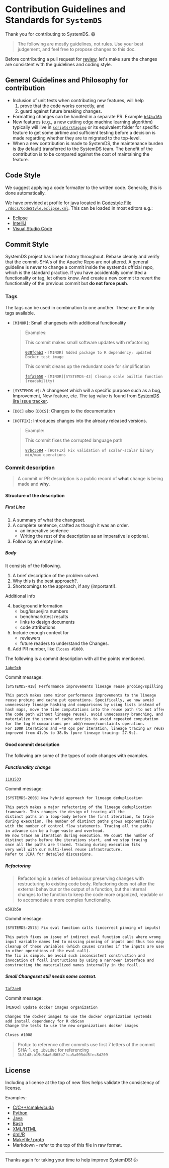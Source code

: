 <!--
{% comment %}
Licensed to the Apache Software Foundation (ASF) under one or more
contributor license agreements.  See the NOTICE file distributed with
this work for additional information regarding copyright ownership.
The ASF licenses this file to you under the Apache License, Version 2.0
(the "License"); you may not use this file except in compliance with
the License.  You may obtain a copy of the License at

http://www.apache.org/licenses/LICENSE-2.0

Unless required by applicable law or agreed to in writing, software
distributed under the License is distributed on an "AS IS" BASIS,
WITHOUT WARRANTIES OR CONDITIONS OF ANY KIND, either express or implied.
See the License for the specific language governing permissions and
limitations under the License.
{% end comment %}
-->

# Contribution Guidelines and Standards for `SystemDS`

Thank you for contributing to SystemDS. :smile:

> The following are mostly guidelines, not rules. Use your best judgement, and
> feel free to propose changes to this doc.

Before contributing a pull request for [review](https://github.com/apache/systemds/pulls),
let's make sure the changes are consistent with the guidelines and coding style.

## General Guidelines and Philosophy for contribution

*   Inclusion of unit tests when contributing new features, will help
    1. prove that the code works correctly, and
    2. guard against future breaking changes.
*   Formatting changes can be handled in a separate PR.
    Example [`bf4ba16b`](https://github.com/apache/systemds/commit/bf4ba16b9aaa9afee20a3f1c03b0ff49c5346a9d)
*   New features (e.g., a new cutting edge machine learning algorithm) typically will
    live in [`scripts/staging`](./scripts/staging) or its equivalent folder for specific
    feature to get some airtime and sufficient testing before a decision is made regarding
    whether they are to migrated to the top-level.
*   When a new contribution is made to SystemDS, the maintenance burden is (by default)
    transferred to the SystemDS team. The benefit of the contribution is to be compared
    against the cost of maintaining the feature.

## Code Style

We suggest applying a code formatter to the written code. Generally, this is done automatically.

We have provided at profile for java located in [Codestyle File `./docs/CodeStyle.eclipse.xml`](dev/CodeStyle_eclipse.xml). This can be loaded in most editors e.g.:

- [Eclipse](https://stackoverflow.com/questions/10432538/eclipse-import-conf-xml-files#10433986)
- [IntelliJ](https://imagej.net/Eclipse_code_style_profiles_and_IntelliJ)
- [Visual Studio Code](https://stackoverflow.com/questions/46030629/need-to-import-eclipse-java-formatter-profile-in-visual-studio-code)

## Commit Style

SystemDS project has linear history throughout. Rebase cleanly and verify that the commit-SHA's
of the Apache Repo are not altered.
A general guideline is never to change a commit inside the systemds official repo, which is
the standard practice. If you have accidentally committed a functionality or tag, let others know.
And create a new commit to revert the functionality of the previous commit but **do not force push**.


### Tags

The tags can be used in combination to one another. These are the only tags available.

* `[MINOR]`: Small changesets with additional functionality

  > Examples:
  >
  > This commit makes small software updates with refactoring
  > 
  > [`030fdab3`](https://github.com/apache/systemds/commit/030fdab3ebe6dedc3b4bb860e0ec5acfd9c38e5d) - `[MINOR] Added package to R dependency; updated Docker test image`
  >
  > This commit cleans up the redundant code for simplification
  > 
  > [`f4fa5650`](https://github.com/apache/systemds/commit/f4fa565013de13270df05dd37610382ca80f7354) - `[MINOR][SYSTEMDS-43] Cleanup scale builtin function (readability)`
  >

* `[SYSTEMDS-#]`: A changeset which will a specific purpose such as a bug, Improvement, 
   New feature, etc. The tag value is found from [SystemDS jira issue tracker](https://issues.apache.org/jira/projects/SYSTEMDS/issues).
   
* `[DOC]` also `[DOCS]`: Changes to the documentation
  
* `[HOTFIX]`: Introduces changes into the already released versions.
    
    > Example:
    > 
    > This commit fixes the corrupted language path
    > 
    > [`87bc3584`](https://github.com/apache/systemds/commit/87bc3584db2148cf78b2d46418639e88ca27ec64) - `[HOTFIX] Fix validation of scalar-scalar binary min/max operations`
    >

### Commit description

> A commit or PR description is a public record of **what** change is being made and **why**.

#### Structure of the description

##### First Line

1. A summary of what the changeset.
2. A complete sentence, crafted as though it was an order.
    - an imperative sentence
    - Writing the rest of the description as an imperative is optional.
3. Follow by an empty line.

##### Body

It consists of the following.

1. A brief description of the problem solved.
2. Why this is the best approach?.
3. Shortcomings to the approach, if any (important!).

Additional info

4. background information
   - bug/issue/jira numbers
   - benchmark/test results
   - links to design documents
   - code attributions
5. Include enough context for
   - reviewers
   - future readers to understand the Changes.
6. Add PR number, like `Closes #1000`.

The following is a commit description with all the points mentioned.

[`1abe9cb`](https://github.com/apache/systemds/commit/1abe9cb79d8001992f1c79ba5e638e6b423a1382)

Commit message:
```txt
[SYSTEMDS-418] Performance improvements lineage reuse probing/spilling

This patch makes some minor performance improvements to the lineage
reuse probing and cache put operations. Specifically, we now avoid
unnecessary lineage hashing and comparisons by using lists instead of
hash maps, move the time computations into the reuse path (to not affect
the code path without lineage reuse), avoid unnecessary branching, and
materialize the score of cache entries to avoid repeated computation
for the log N comparisons per add/remove/constaints operation.
For 100K iterations and ~40 ops per iteration, lineage tracing w/ reuse
improved from 41.9s to 38.8s (pure lineage tracing: 27.9s).
```

#### Good commit description

The following are some of the types of code changes with examples.

##### Functionality change

[`1101533`](https://github.com/apache/systemds/commit/1101533fd1b2be4e475a18052dbb4bc930bb05d9)

Commit message:
```txt
[SYSTEMDS-2603] New hybrid approach for lineage deduplication

This patch makes a major refactoring of the lineage deduplication
framework. This changes the design of tracing all the
distinct paths in a loop-body before the first iteration, to trace
during execution. The number of distinct paths grows exponentially
with the number of control flow statements. Tracing all the paths
in advance can be a huge waste and overhead.
We now trace an iteration during execution. We count the number of
distinct paths before the iterations start, and we stop tracing
once all the paths are traced. Tracing during execution fits
very well with our multi-level reuse infrastructure.
Refer to JIRA for detailed discussions.
```


##### Refactoring

> Refactoring is a series of behaviour preserving changes with restructuring to
> existing code body. Refactoring does not alter the external behaviour or the
> output of a function, but the internal changes to the function to keep the code
> more organized, readable or to accomodate a more complex functionality.


[`e581b5a`](https://github.com/apache/systemds/commit/e581b5a6248b56a70e18ffe6ba699e8142a2d679)

Commit message:
```txt
[SYSTEMDS-2575] Fix eval function calls (incorrect pinning of inputs)

This patch fixes an issue of indirect eval function calls where wrong
input variable names led to missing pinning of inputs and thus too eager
cleanup of these variables (which causes crashes if the inputs are used
in other operations of the eval call).
The fix is simple. We avoid such inconsistent construction and
invocation of fcall instructions by using a narrower interface and
constructing the materialized names internally in the fcall.
```

##### Small Changeset still needs some context.

[`7af2ae0`](https://github.com/apache/systemds/commit/7af2ae04f28ddcb36158719a25a7fa34b22d3266)

Commit message:
```txt
[MINOR] Update docker images organization

Changes the docker images to use the docker organization systemds
add install dependency for R dbScan
Change the tests to use the new organizations docker images

Closes #1008
```

> Protip: to reference other commits use first 7 letters of the commit SHA-1.
> eg. `1b81d8c` for referencing `1b81d8cb19d8da6d865b7fca5a095dd5fec8d209`

## License

Including a license at the top of new files helps validate the consistency of license.

Examples:

- [C/C++/cmake/cuda](./src/main/cpp/libmatrixdnn.h#L1-L18)
- [Python](./src/main/python/create_python_dist.py#L1-L21)
- [Java](./src/main/java/org/apache/sysds/api/ConfigurableAPI.java#L1-L18)
- [Bash](./src/main/bash/sparkDML2.sh#L2-L21)
- [XML/HTML](./src/assembly/bin.xml#L2-L19)
- [dml/R](./scripts/algorithms/ALS-CG.dml#L1-L20)
- [Makefile/.proto](./src/main/python/docs/Makefile#L1-L20)
- Markdown - refer to the top of this file in raw format.


___

Thanks again for taking your time to help improve SystemDS! :+1:

